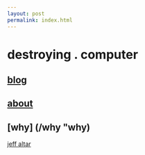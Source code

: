 ```yaml
---
layout: post
permalink: index.html
---
```

 
# destroying . computer


## [blog](/posts/ "blog") 



## [about](/about "about") 

## [why] (/why "why)



[jeff altar](/bezos "jeff")